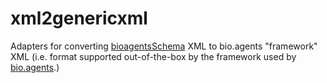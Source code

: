 # xml2genericxml
Adapters for converting [bioagentsSchema](https://github.com/bio-agents/bioagentsSchema/) XML to bio.agents "framework" XML (i.e. format supported out-of-the-box by the framework used by [bio.agents](https://bio.agents).)
